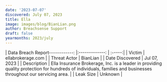 ```yaml
---
date: '2023-07-07'
discovered: July 07, 2023
title: Ella
image: images/blog/BianLian.png
author: Breachsense Support
draft: false
yearmonths: 2023/july
---
```


| Data Breach Report------------:     |:-------------:    | :-----:|
| Victim      | ellabrokerage.com      | 
| Threat Actor      | BianLian      | 
| Date Discovered      | Jul 07, 2023      | 
| Description      | Ella Insurance Brokerage, Inc. is a leader in providing quality protection for hundreds of individuals, families and businesses throughout our servicing area.      | 
| Leak Size      | Unknown      | 

